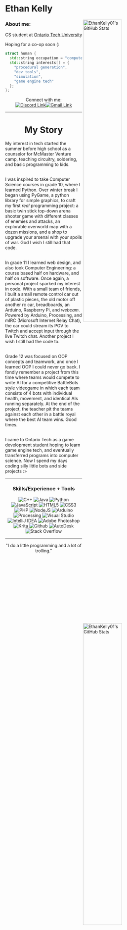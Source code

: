 # Ethan Kelly

<a href="https://github.com/anuraghazra/github-readme-stats"><img width="50%" align="right" alt="EthanKelly01's GitHub Stats" src="https://github-readme-stats.vercel.app/api?username=EthanKelly01&show_icons=true&hide_border=true&count_private=true&theme=react&include_all_commits=true&custom_title=Ethan's+Github+Stats" /></a>

<a href="https://shields.io/"><img width="50%" align="right" alt="EthanKelly01's GitHub Stats" src="https://github-readme-stats-eight-theta.vercel.app/api/top-langs/?username=EthanKelly01&layout=compact&langs_count=8&theme=algolia" /></a>

### About me:
CS student at [Ontario Tech University](https://ontariotechu.ca/)

Hoping for a co-op soon (:

```cpp
struct human {
  std::string occupation = "computer science student";
  std::string interests[] = {
    "procedural generation",
    "dev tools",
    "simulation",
    "game engine tech"
  };
};
```
<p align="center">Connect with me:<br><a href="https://discordapp.com/users/234140425303097355"><img alt="Discord Link" src="https://img.shields.io/badge/Discord-%237289DA.svg?style=for-the-badge&logo=discord&logoColor=white"/></a><a href="mailto:ethan.kelly@ontariotechu.net"><img alt="Gmail Link" src="https://img.shields.io/badge/Gmail-D14836?style=for-the-badge&logo=gmail&logoColor=white"/></a></p>

---
<h1 align="center">My Story</h1>
My interest in tech started the summer before high school as a counselor for McMaster Venture camp, teaching circuitry, soldering, and basic programming to kids.<br><br>

I was inspired to take Computer Science courses in grade 10, where I learned Python. Over winter break I began using PyGame, a python library for simple graphics, to craft my first *real* programming project: a basic twin stick top-down arena shooter game with different classes of enemies and attacks, an explorable overworld map with a dozen missions, and a shop to upgrade your arsenal with your spoils of war. God I wish I still had that code.<br><br>

<!-- image here? -->
In grade 11 I learned web design, and also took Computer Engineering: a course based half on hardware, and half on software. Once again, a personal project sparked my interest in code. With a small team of friends, I built a small remote control car out of plastic pieces, the old motor off another rc car, breadboards, an Arduino, Raspberry Pi, and *webcam*. Powered by Arduino, Processing, and mIRC (Microsoft Internet Relay Chat), the car could stream its POV to Twitch and accept input through the live Twitch chat. Another project I wish I still had the code to.<br><br>

Grade 12 was focused on OOP concepts and teamwork, and once I learned OOP I could never go back. I fondly remember a project from this time where teams would compete to write AI for a competitive BattleBots style videogame in which each team consists of 4 bots with individual health, movement, and identical AIs running separately. At the end of the project, the teacher pit the teams against each other in a battle royal where the best AI team wins. Good times.<br><br>

I came to Ontario Tech as a game development student hoping to learn game engine tech, and eventually transferred programs into computer science. Now I spend my days coding silly little bots and side projects :>

---
<h3 align="center">Skills/Experience + Tools</h3>
<p align="center">
  <img alt="C++" src="https://img.shields.io/badge/c++-%2300599C.svg?&style=for-the-badge&logo=c%2B%2B"/>
  <img alt="Java" src="https://img.shields.io/badge/java-%23ED8B00.svg?&style=for-the-badge&logo=java&logoColor=black"/>
  <img alt="Python" src="https://img.shields.io/badge/python-%2314354C.svg?&style=for-the-badge&logo=python"/>
  
  <img alt="JavaScript" src="https://img.shields.io/badge/javascript-%23323330.svg?&style=for-the-badge&logo=javascript"/>
  <img alt="HTML5" src="https://img.shields.io/badge/html5-%23E34F26.svg?&style=for-the-badge&logo=html5&logoColor=white"/>
  <img alt="CSS3" src="https://img.shields.io/badge/css3-%231572B6.svg?&style=for-the-badge&logo=css3"/>
  <img alt="PHP" src="https://img.shields.io/badge/php-%23777BB4.svg?style=for-the-badge&logo=php&logoColor=white"/>
  
  <img alt="NodeJS" src="https://img.shields.io/badge/node.js-6DA55F?style=for-the-badge&logo=node.js&logoColor=white"/>
  <img alt="Arduino" src="https://img.shields.io/badge/-Arduino-00979D?style=for-the-badge&logo=Arduino&logoColor=white"/>
  <img alt="Processing" src="https://img.shields.io/badge/Proceessing-000000.svg?style=for-the-badge&logo=processingfoundation&logoColor=white"/>
  
  <img alt="Visual Studio" src="https://img.shields.io/badge/Visual%20Studio-5C2D91.svg?style=for-the-badge&logo=visual-studio&logoColor=white"/>
  <img alt="IntelliJ IDEA" src="https://img.shields.io/badge/IntelliJIDEA-000000.svg?&style=for-the-badge&logo=intellij-idea"/>
  <img alt="Adobe Photoshop" src="https://img.shields.io/badge/adobephotoshop-%2331A8FF.svg?&style=for-the-badge&logo=adobe-photoshop&logoColor=white"/>
  <img alt="Krita" src="https://img.shields.io/badge/Krita-203759?style=for-the-badge&logo=krita&logoColor=EEF37B"/>
  <img alt="Github" src="https://img.shields.io/badge/github-%23121011.svg?style=for-the-badge&logo=github&logoColor=white"/>
  <img alt="AutoDesk" src="https://img.shields.io/badge/AutoDesk-000000.svg?style=for-the-badge&logo=autodesk&logoColor=white"/>
  <img alt="Stack Overflow" src="https://img.shields.io/badge/-Stackoverflow-FE7A16?style=for-the-badge&logo=stack-overflow&logoColor=white"/>
</p>

---

<p align="center">"I do a little programming and a lot of trolling."</p>
